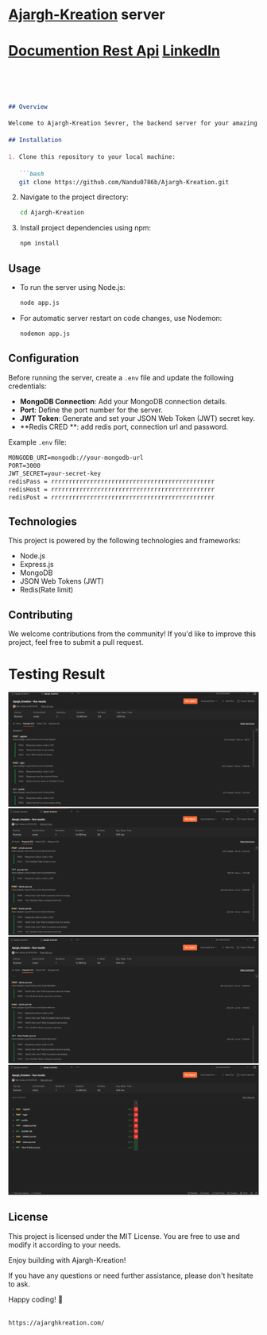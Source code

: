﻿
# [Ajargh-Kreation](https://ajarghkreation.com/) server

# [Documention Rest Api](https://documenter.getpostman.com/view/25068969/2s9YRCXXNT)    [LinkedIn](https://www.linkedin.com/in/nand-kishore-ola/)



```markdown




## Overview

Welcome to Ajargh-Kreation Sevrer, the backend server for your amazing project! This README will guide you through the setup and running of this server.

## Installation

1. Clone this repository to your local machine:

   ```bash
   git clone https://github.com/Nandu0786b/Ajargh-Kreation.git
   ```

2. Navigate to the project directory:

   ```bash
   cd Ajargh-Kreation
   ```

3. Install project dependencies using npm:

   ```bash
   npm install
   ```

## Usage

- To run the server using Node.js:

   ```bash
   node app.js
   ```

- For automatic server restart on code changes, use Nodemon:

   ```bash
   nodemon app.js
   ```

## Configuration

Before running the server, create a `.env` file and update the following credentials:

- **MongoDB Connection**: Add your MongoDB connection details.
- **Port**: Define the port number for the server.
- **JWT Token**: Generate and set your JSON Web Token (JWT) secret key.
- **Redis CRED **: add redis port, connection url and password.

Example `.env` file:

```env
MONGODB_URI=mongodb://your-mongodb-url
PORT=3000
JWT_SECRET=your-secret-key
redisPass = rrrrrrrrrrrrrrrrrrrrrrrrrrrrrrrrrrrrrrrrrrrrrr
redisHost = rrrrrrrrrrrrrrrrrrrrrrrrrrrrrrrrrrrrrrrrrrrrrr
redisPost = rrrrrrrrrrrrrrrrrrrrrrrrrrrrrrrrrrrrrrrrrrrrrr

```

## Technologies

This project is powered by the following technologies and frameworks:

- Node.js
- Express.js
- MongoDB
- JSON Web Tokens (JWT)
- Redis(Rate limit)
## Contributing

We welcome contributions from the community! If you'd like to improve this project, feel free to submit a pull request.

# Testing Result
![Alt Text](https://github.com/Nandu0786b/Ajargh-Kreation/blob/main/test/apiTest1.png)
![Alt Text](https://github.com/Nandu0786b/Ajargh-Kreation/blob/main/test/apiTest2.png)
![Alt Text](https://github.com/Nandu0786b/Ajargh-Kreation/blob/main/test/apiTest3.png)
![Alt Text](https://github.com/Nandu0786b/Ajargh-Kreation/blob/main/test/apiTest4.png)

## License

This project is licensed under the MIT License. You are free to use and modify it according to your needs.

Enjoy building with Ajargh-Kreation!

If you have any questions or need further assistance, please don't hesitate to ask.


Happy coding! :rocket:
```

https://ajarghkreation.com/

